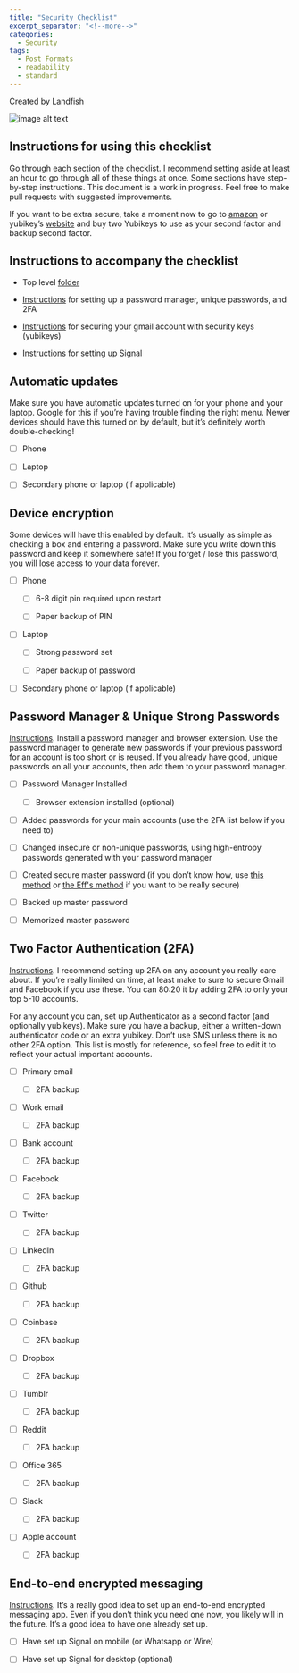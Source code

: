 ```yaml
---
title: "Security Checklist"
excerpt_separator: "<!--more-->"
categories:
  - Security
tags:
  - Post Formats
  - readability
  - standard
---
```


Created by Landfish

![image alt text](/assets/images/image_0.png)

## Instructions for using this checklist

Go through each section of the checklist. I recommend setting aside at least an hour to go through all of these things at once. Some sections have step-by-step instructions. This document is a work in progress. Feel free to make pull requests with suggested improvements.

If you want to be extra secure, take a moment now to go to [amazon](https://www.amazon.com/Yubico-Security-Key-USB-Authentication/dp/B07BYSB7FK/ref=sr_1_3?s=pc&ie=UTF8&qid=1534820357&sr=1-3&keywords=yubikey) or yubikey’s [website](https://www.yubico.com/product/yubikey-4-series/#yubikey-4c) and buy two Yubikeys to use as your second factor and backup second factor. 

## Instructions to accompany the checklist

* Top level [folder](https://landfish.org)

* [Instructions](https://landfish.org/account-security) for setting up a password manager, unique passwords, and 2FA

* [Instructions](https://landfish.org/yubikeys-for-gmail) for securing your gmail account with security keys (yubikeys)

* [Instructions](https://landfish.org/signal-setup) for setting up Signal

## Automatic updates

Make sure you have automatic updates turned on for your phone and your laptop. Google for this if you’re having trouble finding the right menu. Newer devices should have this turned on by default, but it’s definitely worth double-checking!

- [ ] Phone

- [ ] Laptop

- [ ] Secondary phone or laptop (if applicable)

## Device encryption

Some devices will have this enabled by default. It’s usually as simple as checking a box and entering a password. Make sure you write down this password and keep it somewhere safe! If you forget / lose this password, you will lose access to your data forever.

- [ ] Phone

   - [ ] 6-8 digit pin required upon restart

   - [ ] Paper backup of PIN

- [ ] Laptop

   - [ ] Strong password set

   - [ ] Paper backup of password

- [ ] Secondary phone or laptop (if applicable)

## Password Manager & Unique Strong Passwords

[Instructions](https://landfish.org/account-security). Install a password manager and browser extension. Use the password manager to generate new passwords if your previous password for an account is too short or is reused. If you already have good, unique passwords on all your accounts, then add them to your password manager.

- [ ] Password Manager Installed

    - [ ] Browser extension installed (optional)

- [ ] Added passwords for your main accounts (use the 2FA list below if you need to)

- [ ] Changed insecure or non-unique passwords, using high-entropy passwords generated with your password manager

- [ ] Created secure master password (if you don’t know how, use [this method](https://blog.lastpass.com/2013/04/how-to-create-secure-master-password.html/) or [the Eff's method](https://www.eff.org/deeplinks/2016/07/new-wordlists-random-passphrases) if you want to be really secure) 

- [ ] Backed up master password

- [ ] Memorized master password

## Two Factor Authentication (2FA)

[Instructions](https://landfish.org/account-security). I recommend setting up 2FA on any account you really care about. If you’re really limited on time, at least make to sure to secure Gmail and Facebook if you use these. You can 80:20 it by adding 2FA to only your top 5-10 accounts.


For any account you can, set up Authenticator as a second factor (and optionally yubikeys). Make sure you have a backup, either a written-down authenticator code or an extra yubikey. Don’t use SMS unless there is no other 2FA option. This list is mostly for reference, so feel free to edit it to reflect your actual important accounts.

- [ ] Primary email

   - [ ] 2FA backup

- [ ] Work email

   - [ ] 2FA backup

- [ ] Bank account

   - [ ] 2FA backup

- [ ] Facebook

   - [ ] 2FA backup
- [ ] Twitter

   - [ ] 2FA backup

- [ ] LinkedIn

   - [ ] 2FA backup

- [ ] Github

   - [ ] 2FA backup

- [ ] Coinbase

   - [ ] 2FA backup

- [ ] Dropbox

   - [ ] 2FA backup

- [ ] Tumblr

   - [ ] 2FA backup

- [ ] Reddit

   - [ ] 2FA backup

- [ ] Office 365

   - [ ] 2FA backup

- [ ] Slack

   - [ ] 2FA backup

- [ ] Apple account

   - [ ] 2FA backup

## End-to-end encrypted messaging

[Instructions](https://landfish.org/signal-setup). It’s a really good idea to set up an end-to-end encrypted messaging app. Even if you don’t think you need one now, you likely will in the future. It’s a good idea to have one already set up.

- [ ] Have set up Signal on mobile (or Whatsapp or Wire)

- [ ] Have set up Signal for desktop (optional)
